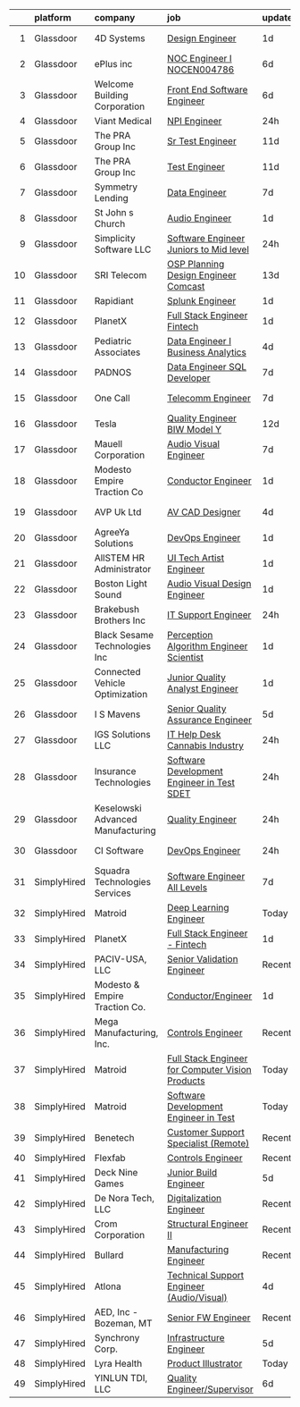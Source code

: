 

|    | platform    | company                           | job                                                                                                                                                                                                                                                                                                                                                                                                                                                                                                                                                                                                                                                                                                                                                                                                                                                                                                                                                                                           | update_time   | location           |
|---:|:------------|:----------------------------------|:----------------------------------------------------------------------------------------------------------------------------------------------------------------------------------------------------------------------------------------------------------------------------------------------------------------------------------------------------------------------------------------------------------------------------------------------------------------------------------------------------------------------------------------------------------------------------------------------------------------------------------------------------------------------------------------------------------------------------------------------------------------------------------------------------------------------------------------------------------------------------------------------------------------------------------------------------------------------------------------------|:--------------|:-------------------|
|  1 | Glassdoor   | 4D Systems                        | [Design Engineer](https://www.glassdoor.com/partner/jobListing.htm?pos=120&ao=1110586&s=58&guid=00000183a702a667b06f750918299de9&src=GD_JOB_AD&t=SR&vt=w&ea=1&cs=1_a76afa03&cb=1664954312844&jobListingId=1008181109048&cpc=39721386339D0809&jrtk=3-0-1gejg59kl20hs001-1gejg59l5i153800-3db6283ea75ba5f8--6NYlbfkN0DbO3OekYMnEpw8pG2fQlkuBn1YSb4ELt4aobfkjPCW7z9nCOFJjo3GoEsVaqLJBvem0MsLjSM0MoajrUKy2RWfisKFiMO4DkZ3S36Jx4iZWOuY52nsHdNylTnk4JA4IqW9cSpBlSjvepMzke_sbltxui5l0S88u4PK8xEg0xqOHfQnTZYnORKtTItJM9RmnjnnjuLrtc3i0fjdE-8hGp1WpSOv3TWaxcPSsKR9Mehs6WQhjDgwEtMSLwKQXgo389GXpJsamnXVxf7PXv1ByntoXNm9l8lTjISh4J8Sz_3GKmfxug0Jn4UJWxgotSJUSLe82CDR9d6ho4x-5WBxdJxaEAuPrq7uUeRgQZuyrLTNEGiP3FaaN8k0Rd8HHlpoiL6VMPcbXwiqdGvHUfB923K4pDQS_aEdB9_m6tGqM1sn6mV_z2DewX7DaG6Gtdm4rL4Om1DNFPDpJgS5MjlgS9HVhl_EP-SorbNvQlOvyeY3mjlYLTXp8VvQOG-K3JP360-t4aSwSHwEIvGeOaIiEN7O)                                                                                                                    | 1d            | Rochester, MI      |
|  2 | Glassdoor   | ePlus inc                         | [NOC Engineer I   NOCEN004786](https://www.glassdoor.com/partner/jobListing.htm?pos=127&ao=1110586&s=58&guid=00000183a702a667b06f750918299de9&src=GD_JOB_AD&t=SR&vt=w&ea=1&cs=1_6d186b26&cb=1664954312844&jobListingId=1008167965619&cpc=654405A9B1E0A9F5&jrtk=3-0-1gejg59kl20hs001-1gejg59l5i153800-110efdf84de694f6--6NYlbfkN0B4q5ZfxtiYuHthRCrlNTaH3IgnRrb9iipLWN6eJD-7mZ_ik5fnnuNKhefJl6Hd360psS6Q6nBkoHw3VJZRYyCS1mHjqb01MnkGbVIVIIGzCVQN65FQD8dqO1ZYIUusTbutvZDN2WCo_HryxOCrDGCg1PYyQtH4Z3Df6uZQ5yUJDcR-D-m87L04PEQ6_ZlSKmI2fHWPPKQHiWYVkeiPQ6SxDhmguIyZjndkryGpzAUqP5s3MYbvYHtfQ_NwBtDEPFi9d5RNlOOwjzjeX_Nea3-GJ5aqXxbqMZwMg4EQQprjQOcLWUDBf1CIOIIJln6wkzYwQwYrI9ZsEGdycPAwBPRJ-w-0NqSiMpCrkQZDTtijA0qWtTZdlBQbyXVyOPOZ0UXW0X_Zw5jGbhxmVlAfPJdPPgvPh2TZAM_xvT_sM68KJSmiYairQ2dzgFjNU3wyv70F97FPp0z4wv-M_kYl8djzqsIbotg7Xdv4VAnlOtWDVhxqLJ5kgbgrhtXSjqt6tJwykqDKM9ftFhQ7ZXJE-LAHG-e8Q14PEGnVat75UiMbxQ%3D%3D)                                                                           | 6d            | Remote             |
|  3 | Glassdoor   | Welcome Building Corporation      | [Front End Software Engineer](https://www.glassdoor.com/partner/jobListing.htm?pos=123&ao=1110586&s=58&guid=00000183a702a667b06f750918299de9&src=GD_JOB_AD&t=SR&vt=w&cs=1_bdd7b123&cb=1664954312844&jobListingId=1008168585838&cpc=82B3195DA92CAF92&jrtk=3-0-1gejg59kl20hs001-1gejg59l5i153800-0a111b6a54b466d6--6NYlbfkN0ApxlPIM0J-yymj8rrc_xakazf3cG8natxCIucI_SWVcN0tNBq08lJ6ogNZw0h3djMK730giwVkq_IMD7awZP7-JYLFxX3p_JFhE-8pModmo46KePsWiNisEmw-haMV6zOfaMwXj-UnP8Dgj5dpqcgFRsTY8bJMLaCPCriX7Os-7RQXJlqyrqXdmSkW2YEG_-3w8Yb7rs2UlgZjHSmCp_Tl8nOpQ7X5YbZ0ewnDYQBFJQ-8hKHnOnOFdduPyHe2K_jxegRvLm3aB_hfZopfkfNJekQh_hK_yV_YzzzB7q8vmAm1fm75l5qssOcf3WKUDvTluUNzjOpHaSXG2RsW29jWkphnXdF0AA2Ln9Wg6AEUgEsJ0RWxfHj7hlfiZHxf_x2YyUw1n7L_-y1GPjrMpoDL3kX54SOSy8L0yd3UxMfFXF-idhEVI2Vziq9kXu4UlGF3kC8avWz9dtPkrzOsGRXsmDZJ56bylgbBs_ncFdd6aZWltcpjr7MzB2p0RRZYurM%3D)                                                                                                                               | 6d            | New York, NY       |
|  4 | Glassdoor   | Viant Medical                     | [NPI Engineer](https://www.glassdoor.com/partner/jobListing.htm?pos=126&ao=1110586&s=58&guid=00000183a702a667b06f750918299de9&src=GD_JOB_AD&t=SR&vt=w&ea=1&cs=1_810e6e51&cb=1664954312844&jobListingId=1008183652525&cpc=42BEC95245890617&jrtk=3-0-1gejg59kl20hs001-1gejg59l5i153800-f098753a32dee288--6NYlbfkN0DgXjISBMuBABeSD6HqnXlbA8cg5LPxvkEsvlyyHOll7Pk4n6rvbmIRMjlhmFfVzViQaeh3Gt0w9GspElbfjk7_9cwyBHmB-ZgtCclV19EkavtUgcmfLywnGM-FvxPHRaYVkwGOvwI3Ts_kacBzj38bzxW_532Tw2Bzz-GlqKMerxRFxPo3AoRKeBfdYlJBJ6Yh2JM9G7pp5_hVIBPexd0Hu0TrjX3QirQuRZB8MpmnH7EBTWsw8N-GKsIyq4V9KD33RMmVYQY8S-HGR0TNCYUhlHPNky7xF_UZpVpcuyQ99-MwsVhh5TJ0s0_OeQZOocZ_qbhvL0IlJgZ2Iuw_Of_is7xVBx21h_SdXA_CBdujWLH4m-3PQBkE5aQwmsYQwLM1fcIql5gxxaaxL8YHI_UimliW4IilrcdS52feQjhps47UZRIFgWm_kFyLvXqWUQ4-ArNIt3n-gJ349nlMP7d4o-w1I0cC7i8usUpL9cu6Wee-UFegehouDgqSTtTPZQzZo38sR97iE2_qsYEgo9CdRWY0Ee7FWHY0mfuCBlGwNZP80A7scVhnBw7FVWWu-CU2xSBZhS-wkQ%3D%3D)                                                           | 24h           | Fremont, CA        |
|  5 | Glassdoor   | The PRA Group  Inc                | [Sr  Test Engineer](https://www.glassdoor.com/partner/jobListing.htm?pos=106&ao=1110586&s=58&guid=00000183a702a667b06f750918299de9&src=GD_JOB_AD&t=SR&vt=w&ea=1&cs=1_77230fb3&cb=1664954312842&jobListingId=1008158485578&cpc=D1B7150B9C545245&jrtk=3-0-1gejg59kl20hs001-1gejg59l5i153800-6378d26212f601bb--6NYlbfkN0BK9GXDcakwdiqmeo8o-2GvkYnmPkq7xevAHdeF_847qgq8H7zIJ73WFLGxKVXQjerSF-PMPuRn275x4YQcShpSVmtSv4xqNZQWbfliMM8G3uQ1RHk7L5WrGo1e33EhLX0k4JXFwkW8HSD1B9LoBnxi9imavE2XnK9mDeuVAWaFVwozhtdgWEiKCso13S-vQG4wceqyBPtt77ySr0f7dk5ME8s-aKTnwk0uroilDlDFI5Cf8s-XFjtWKhIkq0zktg7XuEtdcUTqwBAzrIKA5CGyWqanNAGpk9fq8_i_dweZA8TmvbmSJ50pK7N9ItJhc3vIAhXgl7ngXiZKQNi2c-JAzdnXlLRorZYL9592S_s8jpdg7jbtEcvZegcqjavnOmvbT8ZJOK52Ir09CzXEK38v3ZOkR4NUVOc6xNcZ7gJlAFF6t-UMPO9vh30V9UolM3xyM9p9IymL4HrH5H7U2tVWMgkGi8P6WgE_woU2vbULa6ClnWPMresr2hYENuibUw8%3D)                                                                                                                                    | 11d           | Bohemia, NY        |
|  6 | Glassdoor   | The PRA Group  Inc                | [Test Engineer](https://www.glassdoor.com/partner/jobListing.htm?pos=110&ao=1110586&s=58&guid=00000183a702a667b06f750918299de9&src=GD_JOB_AD&t=SR&vt=w&ea=1&cs=1_320ab08c&cb=1664954312843&jobListingId=1008158485570&cpc=E773D000C9BC26FA&jrtk=3-0-1gejg59kl20hs001-1gejg59l5i153800-ee6416f792a99c8e--6NYlbfkN0BK9GXDcakwdiqmeo8o-2GvkYnmPkq7xevAHdeF_847qgq8H7zIJ73WYrdktWq8q1zfoQmTdAgQ-HcnQ3YyfDw_LVgSirm-QlcmMF6DyHu61FPlhrst9cpt4x50D6pq-6tGIvQ8WBStA3O3zr3uqFhbKypVIsSGplmUKpzedQSHpdWfy_B2A_wdVuZ7Fsfj6OcRLRGXGk9kE1tO_HQW8mwQDkcwx30pXnax-XqzRSDQx_YJGU_sNxN68dwGJ3Q8Y8bm3MiM_lIooGK_8QcbyaqTHM519OsE1MwhKOZJSGm2vnrkiyRz7doYxCxVBr7NJ0HWCnkXSvkEbJqWt3RvsRhGIdsvuFs9e8oApGPUlEFg7StBY7xUYjlpU7mXn492h668dr8jOMR3QxZLRLXRd-1PiSGJhSFkPZW4nrKxZJopcyqUrLJtg1T8f5312jwdXzq3-aQ31A3DBM5cAXmlQzuKGRQbau5i9_JSztuh7w9n9lYbBddntUL4)                                                                                                                                                      | 11d           | Bohemia, NY        |
|  7 | Glassdoor   | Symmetry Lending                  | [Data Engineer](https://www.glassdoor.com/partner/jobListing.htm?pos=107&ao=1110586&s=58&guid=00000183a702a667b06f750918299de9&src=GD_JOB_AD&t=SR&vt=w&ea=1&cs=1_6d0fc90d&cb=1664954312843&jobListingId=1008165831646&cpc=E5CA8B5EFD9AC7B2&jrtk=3-0-1gejg59kl20hs001-1gejg59l5i153800-d13b27d459ffb3c7--6NYlbfkN0DRJ8V8AXC91yPaijTLDOFou7iel6S8rKGvP0R1IG6EBeusV1vHQ7vfsrQXSa-6OfDl73OLqfkQ_1Cjo9rLmwZ0H_3Kb1uqq2qsVQM2U_TBnZ8-eD_3wsxMEAHC5zA57zav5z-H3fhw4hbtKpplPy_urdHJrHetpI_LuLDJ_lNRa0XomFMXRd9oo_rDFpdaNBjuxQlU-JGRJ5ZYQ-qYGjDTUsCfE7GsKSUvY3eWg5vVoD_5EURUxFXuZEo9bspPSzNcY5ZDinS7gAbsYGm7SCTTFlEfKoYi9lrwSrSgvIaKGSzG1UZRxK3w5H7EUyONqUybq_KJkSrW-skYPh4YBWn4iGqqqTMoZGPzlMDP89JL1eJdYZBYP0vpdeJlDbbh2TDmWMYeihUFtawbpWSi4hgcTbxbkeNFbWRkvMETXbu--rUWdN4ZuO4hVEHPQQ2bR9OMNd8nSzL3JB02EPBJh9VVtszJJGJII304TZ-xjjHJFUKlW29DobJDj2JYoyKeIKaICbPqthWFIg%3D%3D)                                                                                                                          | 7d            | Anaheim, CA        |
|  8 | Glassdoor   | St  John s Church                 | [Audio Engineer](https://www.glassdoor.com/partner/jobListing.htm?pos=104&ao=1110586&s=58&guid=00000183a702a667b06f750918299de9&src=GD_JOB_AD&t=SR&vt=w&ea=1&cs=1_331a1660&cb=1664954312842&jobListingId=1008181303001&cpc=0B561D89933DD0A0&jrtk=3-0-1gejg59kl20hs001-1gejg59l5i153800-16c6bab9e9d08080--6NYlbfkN0BKgzQyzTF1Q9mOsR1amaS-juVGLjHt5Cdom-gEF9y-xQXLGdfif3v_znKH7gcZ9KBSpA5bCLZZT_-d5KE5afJUPlGtXakUD2ZFFVbl-aTK4MKdU7j59sd_5s7t1Mdeg2oMbAMCkFYYSjsoX0AowHTtGFoplBaT2PJigEpgcgPzGwNEHRodrFNp6Lheeu_i2FuzGVLpL2B-o3ATGjCaZAbNgQPUNgazhtROe4zATLMy6nEJKpU5Rk1Ks0byvTQBUsp4TuQrRbEZ0UHD8ZuTyaGZzy3gxXiQHW1gqIMF9jyZw9dVzcEMCo6dtW5FhfqRd5ufcwxOrXYJpFVEWHqEXPb4526s9AtLtW6HWOlUXh3yBWXgXj1tFSxG3PfYZY3ixI_eXG6_trTjP8c5vOFyuTwgS5f80c1726qs-7cmje8GQhalv6l6DOkAGhMjTCWOjOu-o9RZMyo7qq686r_LaNtv6IB7rs-GyJhkEcAmNgyifOWoLG0QctnEEk9PaF1x_TU%3D)                                                                                                                                       | 1d            | Denver, CO         |
|  9 | Glassdoor   | Simplicity Software LLC           | [Software Engineer   Juniors to Mid level](https://www.glassdoor.com/partner/jobListing.htm?pos=118&ao=1110586&s=58&guid=00000183a702a667b06f750918299de9&src=GD_JOB_AD&t=SR&vt=w&ea=1&cs=1_234f3270&cb=1664954312844&jobListingId=1008183785733&cpc=FF950A86FEA5DF54&jrtk=3-0-1gejg59kl20hs001-1gejg59l5i153800-a6d7ec46f96a86b3--6NYlbfkN0BBGG9LMNqL16EzDx9S3nKk4b6IwprgSJginr0DZD_oW-QspO1HW55HfqjFPnvN_4WvcS-ZhxbwBnBR9G8ppPxcMce5dApo0g8k7ALS-hXmEr-WDpCnCjibar9PL_1N1MhUWLoiAUuiML-FKV_NHwMJvfNtLmM5Tz0q9cNNVVQpW_NByehLifWoe7bF8GkJ9hM9_z699UBHAyACjfpAcQIZDIOs9FlsmuTbtk_7tFTAVWgXXRMLyixYe7TF7sryJcjOtWqhQdXc0w37pU1vSGcbonZD8le71fyGcdSyns1LLVuN50FyrpbNlN2clRNzgC0-dJbRVgF6Cx8zTQA0CvK_Cwpq7lbKGpsq21dvI30h0voSCGYoqDyhYRpg0xTZX9dzG2Dq0X88ltV31tBnoLzkA0Z0tztishpSnf7gjgM0Ga5EqAdRNvWUhbyJ8JpJuTeHl-1XxMQZNgIMWAzx8epD2EG-v3ibfcpZNmZbGOWTXwzu_Up_kDYdGY-QMjHFNe9gxy449QvnhjwEsPXttiLV)                                                                                           | 24h           | Saint Louis, MO    |
| 10 | Glassdoor   | SRI Telecom                       | [OSP Planning   Design Engineer Comcast](https://www.glassdoor.com/partner/jobListing.htm?pos=129&ao=1110586&s=58&guid=00000183a702a667b06f750918299de9&src=GD_JOB_AD&t=SR&vt=w&ea=1&cs=1_738b37fc&cb=1664954312864&jobListingId=1008154059889&cpc=334ABAF5D42DC775&jrtk=3-0-1gejg59kl20hs001-1gejg59l5i153800-95c0c0b2cb254bbb--6NYlbfkN0ASox8HY7fHhqRCv4hkUtVh8gjFDbM8jCSTur-O6PD715wUk0B0t4AHUJnDHRUPYkGst3LKMsmfDL74cYU6Tme9tyePNFwc41L4d76X2NWORP9BuJ0ckOqwTEoC3ipJPg2zt7dYuRKp7tIuYx6jl-lz_fC0YlBp0L-kpZHTtjAAseaveDRwmgWtG9buURLY1AHpRtPX-N_QCE2-UChfDBAVE92Vdus2AkW3JnZmVdzqS0AoEl_TZmLVZrJYJnvZbUKRYMFjFnIXjg5FkLqwWVe7kreWbkNYWEy8M2ZeX8be-CSV7KLFThrY3CFrMNrwg_4CCVr5pd-thnapApAAu7dLsrMN7v8cmCSZDvHK3NS_3-No_d4VVO78SJa0afnhBlNkc74bvIxy6gZNYaus-wPVDnSTFXozLGB-ydDwYzD832LbdmLhd7Fdykb4Lp0wSw4GEteuQKEoqZCEMJXf2WCfClDp2vOI2gFxoHTG_76QchFjVpbDgl4KvMTAFhlxizZ1BPMY-w-dfUhzMAajz1debhx5l6feUica50JaTIHBwvQH_QwWevgsnSHU-5Ntg5hopuuf9M9hKRoTRXRaOK8aALTE9Ifsd0FZEEP9L-Q2Nw%3D%3D) | 13d           | Remote             |
| 11 | Glassdoor   | Rapidiant                         | [Splunk Engineer](https://www.glassdoor.com/partner/jobListing.htm?pos=103&ao=1110586&s=58&guid=00000183a702a667b06f750918299de9&src=GD_JOB_AD&t=SR&vt=w&ea=1&cs=1_8432d61f&cb=1664954312842&jobListingId=1008181951524&cpc=CCC092465BAD6A93&jrtk=3-0-1gejg59kl20hs001-1gejg59l5i153800-1c6660c08fc92c0a--6NYlbfkN0AtR68e5gWpPxoovZgA7Udo-dcymoK0NpHFMpIgh7LYz0oShS9xZElPwkNFoH8wFMeFvvaj2b0j-NtgKo4-Le9cNeuXsRUAKCfMPzjJvC8QRC-4fBk8qQCg4lQBEX6lRd02pX7tHKP3uOAciHRfTvX89i79YskL8Z2qFGocuU2vzQoeDMASo6nIbD7s57yIbcG6Ugl62bdQoy6aTNR_XxX34v3oZFI7eRmGb4cuVWjGyM0kEOoCGcqibecm05BiDiw21bfMBp7E-nDkxqWdjFTAbmhZ7DTZi7UkNmWNBSyOnVsNkzoYXCyXQ9N7deQL-0Czh5sIlo8cxkl3u_cDBYKMJUEsq9s402EvmdwJtqLdqeGEJksvaf_v5ixR4_QYBFzjk651w8GjVyIW8xYW8UfHYwInKdTjl_RYweuD7ha6Qd_57rNBlHBlv6Mca_Wpbq_jqNvWAmPSDyjPxSCC5164Ddr9Y_BnD9y8q0CkGMCcFD3GprEub0anbpiieWGZgsusqDNo7XRLGQ%3D%3D)                                                                                                                        | 1d            | Ashburn, VA        |
| 12 | Glassdoor   | PlanetX                           | [Full Stack Engineer   Fintech](https://www.glassdoor.com/partner/jobListing.htm?pos=111&ao=1110586&s=58&guid=00000183a702a667b06f750918299de9&src=GD_JOB_AD&t=SR&vt=w&ea=1&cs=1_ae41b194&cb=1664954312843&jobListingId=1008181166714&cpc=C19BE7EA145E205E&jrtk=3-0-1gejg59kl20hs001-1gejg59l5i153800-503aa5fadfd67513--6NYlbfkN0Ao1sXqsfl_eKMvAUCHN22fcucLWVoEbECIQPomdFbHy3UcZu4X7Oo7MCBoUeceC1TGz8XFCrk1NfIbvCegi_nxe1WNsi4QZUxaB39O-sXWU4HmOto7iIPOwPag2jQJeQJ99dncMi7z3TatDlckXMW3-7mU919cTWrwEF7a5lVel6ZA7cXKzInrdX_y3lGGpeRQ5CPVxjTLGs3k_r5-59WSkCk7yhxijkTr97RCf_K60uZcj3fZItDuquJvYQKJFMCu18ROBeKgpvPhUYD9ElmnFynzPr-NC_9MRAZZWYltsfOvpQVV1aNRr6oH-ci2lY6JFnTFoEYKI3ztdAQn6LVXzrF9lAtzBBDUaI1fwJ06kZDXtEu95n642XL73RbHoO64sriI4eMenGHFoIiAlmDStdSuNjaMziRfNnrexiunSsiLDyn2S3iMuCZeVMOZ9LhL2DOpq9gCaS6S7rIYxk0ofR6VTgqmlEVFvvsw5Hq-ND7kzB9-PvW2XLnTBFOS4WvPCL2b05DOKQ%3D%3D)                                                                                                          | 1d            | Remote             |
| 13 | Glassdoor   | Pediatric Associates              | [Data Engineer I  Business Analytics](https://www.glassdoor.com/partner/jobListing.htm?pos=112&ao=1110586&s=58&guid=00000183a702a667b06f750918299de9&src=GD_JOB_AD&t=SR&vt=w&ea=1&cs=1_b9c4894a&cb=1664954312843&jobListingId=1008175263734&cpc=C4A69CCDBB3B9599&jrtk=3-0-1gejg59kl20hs001-1gejg59l5i153800-3cafbc133ae3e695--6NYlbfkN0DemAzEP9v8bu_pGidMGU8OExREO38xbIwIxTr4yWdaEfawvOr36wGETNMW89C1jDc4D4kJTGG8Fpb52OlYuK1PFbagpAW24WqztunZ0XKx-QkxD60J1OpRn2I_RBDuxhfjT30hS_ulCcOk3Y5Ij5bDvzOCFCaDu43fOA9OxE6k35Ziabv95EfALXdOCGM2lniWPhhe8MwUGOZmXJ2gixOPC9fK90yAo7aod--fCIDlK5IE5urE2hCDqA_dDLlICseK4sZc-eZMbS3MZtuoMgSX7GvgWBc1YfdVvcLIb2kV4xhdaNj1F1nkJSAKtUDjL9dFY0zQUX_yi2abZpqpRzTWconZOMMll33tUIJ_vm32bf10-V9C5QRbF-6wtzows4Mq_vUNwk8EDNy0ddfO9eFdxvvqBdMwq9ETahGz37Rz6JM24Ml0aiBwV7bxBevZlK3tcT0T_UHk273r7HlJlUaVszqQiftYFTbzt88hw0vfYiBZ4LgbETLZKGFxICBELmrCqsu-soTV_LLwfrOgkf5D)                                                                                                | 4d            | Remote             |
| 14 | Glassdoor   | PADNOS                            | [Data Engineer   SQL Developer](https://www.glassdoor.com/partner/jobListing.htm?pos=114&ao=1110586&s=58&guid=00000183a702a667b06f750918299de9&src=GD_JOB_AD&t=SR&vt=w&ea=1&cs=1_cb518536&cb=1664954312843&jobListingId=1008165847339&cpc=8CDBB1EC89CF7160&jrtk=3-0-1gejg59kl20hs001-1gejg59l5i153800-57ea3a10eadf8682--6NYlbfkN0AwAyjCj-06UitpOgtyEg8CfaYjiXMaQL7L7GLATu0PseuxBrUb0xSJi0zLrg9ndEXfBT8wc6wH2JcMsCwDQN2rNNY_aq9DbTi-IgJKJ8ZXhUKQvccl3iT59YPSGpl8QTqyi5fSfnloDQLSFXJiW2sXPVi9hm77enSLKXT49K1PoHBtx6qPn9PASZoEuOiR7OhclyjQAs2L_Uwy4gcw7Ctpwd-VjMztL4_Dis_qrn6ie1QZt-BG4G0RXcHA4EGBfIZMohhR6eTg9fUFKU7KXWPssu9Q8ImBE9HecPM5VlXx7vuf-LHNHk1HMzPZZY7e_Fu8jmuqUTR0_bCaFO4CmXFM7mGKQrWvxorTuJNpuuzUad2sEyRjzdI4aX8ei6GpKBdjiEOra3POQaWWw99bGAtvEcVtzHAF4nv2Wi19IRpaIe21_M_B3BjDq0SQ8z5L8_n8ML8gnFrStmvevsIckzkBnAaWGC5TBfpw8lPg-kuwpWBayWNZaaupQ9CYl4sXOmipuT9NQIhsCEFGRvhvbguI)                                                                                                      | 7d            | Grandville, MI     |
| 15 | Glassdoor   | One Call                          | [Telecomm Engineer](https://www.glassdoor.com/partner/jobListing.htm?pos=125&ao=1110586&s=58&guid=00000183a702a667b06f750918299de9&src=GD_JOB_AD&t=SR&vt=w&cs=1_bd3e0585&cb=1664954312844&jobListingId=1008165765086&cpc=4B86475FAF393599&jrtk=3-0-1gejg59kl20hs001-1gejg59l5i153800-2fda70773d15bc8c--6NYlbfkN0CoBNsftOR156psyhAEunD0li7bgaA5Un-R2_tTFIfXdsF7lIw2xKjhRCUN0oJ6COk706roqFOB9F_jCaMgNSVqP2eL4Pz3WL9N2uKVk_ew-EfxDtHyp99CjHellH05W9r5i1fIZQN2qpzDwlFD1Wn8unkemNHnclA8v7HpptldcIWCA3S0vvYB-oby7Vo4yfPXO_dVWRWXKE_Oy0kKUXpnziKJV_CK4Ti5iBDuFtqvHFokKPpGgc9c19II94wmnJFxB6vVpYsscH5gxSXyxQydyw70pVN9UrXul7-FmwppmaBw-cD24USVJP0JuuiH6zaLzEL34qcLOJ0QIQG0Vgog_hp2m2EWZx8RUN6epZnv0qELf7l7TcTqtSZ6fFckGR2tm8-ulcbdjvlKLqtt6alPstI5ONLzUjVizjcpaPtzoWdZ1BU5RxMS6tuIh5tC_exWxQt1ZXF88jdhu6oqdKnQNKW_5dp1Ftb_2j0rUu5rnR-j4dBB6U71Cc2aQt66dJF11PqyQXgWGOQGK9-SdJZ0HU3vr89Wvjw%3D)                                                                                                         | 7d            | Jacksonville, FL   |
| 16 | Glassdoor   | Tesla                             | [Quality Engineer BIW Model Y](https://www.glassdoor.com/partner/jobListing.htm?pos=124&ao=1110586&s=58&guid=00000183a702a667b06f750918299de9&src=GD_JOB_AD&t=SR&vt=w&cs=1_998cebe1&cb=1664954312844&jobListingId=1008157150971&cpc=AC285F3A3ECA6BB0&jrtk=3-0-1gejg59kl20hs001-1gejg59l5i153800-7c49bb9be1e74e62--6NYlbfkN0BkX03mv_qGbDFMol2YHqLRvzzvm2LmpzMO_FcYL_FtJlnJTzsjtFTdelRG5HbGrIeCZP9oCSI6Ir9ziPhD6_e9DDjreKyp-2pRw0gbP3UY4TVFZgHbXocEGYk-7Q3E9DSRe367OiFTI6hJ925G0aVBszgLEawN8ByOzNQKUpTauWsC6DaND51xl29Zhc1EA_h5YvUbnGYFegAi1x47JPhSn7F3JF7Yf5ZLrm3ENUar2xv-8EeyEEqbokFEHjti0MW8TFedpse3mpgZqlxsmUGgv7vEJ3Xt7KtdiMrvn3C9ar-vZG85TGrATans9w7LzMEsgFQ9kpks93WR2B2Jyvzv37jinU3OhT7JL1UpQu3xfqg5itQCxICwcsrlLM4i_moCddj5U8Kc9_BPZxzDYg2QpiC-4terldbJ-G0zv6uu-akj0PTlMHX6SjxFfL65KgOgG5nX7XIsKd4dC-Z6puf_CttBFfG-JQYGLADH7abR8wqpNRuuO5wU)                                                                                                                                            | 12d           | Fremont, CA        |
| 17 | Glassdoor   | Mauell Corporation                | [Audio Visual Engineer](https://www.glassdoor.com/partner/jobListing.htm?pos=102&ao=1110586&s=58&guid=00000183a702a667b06f750918299de9&src=GD_JOB_AD&t=SR&vt=w&ea=1&cs=1_048f1247&cb=1664954312842&jobListingId=1008165060715&cpc=3490D71336BF6258&jrtk=3-0-1gejg59kl20hs001-1gejg59l5i153800-ff12a6c9c8d532ec--6NYlbfkN0BxL-aBx2Ey5rgHb1m1PVePkAYmnkA-MmhK4OLhS9OlQSyvDjZOMY6ptNA4kzIDWbf0ztDAHvkk5rlagpbbpDA4j9Bq5-C3cRtBVxIj76aYNU7QR42Fo3BIQ19PLRrdpiGUVPrpS_PPyl8qC6BwpAmw24Xuu2NzVINcUwNA2OB6HvjUKef1N3RVNofUgUb7J2835Qm40roKrQ0WZVrOHXOCPipg4bopMKiTscsQuuS6-fdBmlZ5tbxWmbPqSUp4KGzzkFhWxReu8z_H7XtK200JgmlXBY1pAxm92gdVibJwd7GCeQG2JFKeNT7YAYUgR97MJ8bevjefmTd2LIkJfQaXuGtwoV83uoGXuxzGIDkX0Pq3oKqWf2rKbGRgsbGeW86QuFLxpg_evVrBerfTMUx224BNhPrzrQZ4imTOMx-e8niyARHLAguRp2jKrUnva3jWlRLkcZVFDKxWQ99JTE-dIHNXOeul0Mn3pKtb7IVCCROy0jEwzXqIjgeh0koV1WQOGZRyZV-wtw%3D%3D)                                                                                                                  | 7d            | Remote             |
| 18 | Glassdoor   | Modesto   Empire Traction Co      | [Conductor Engineer](https://www.glassdoor.com/partner/jobListing.htm?pos=109&ao=1110586&s=58&guid=00000183a702a667b06f750918299de9&src=GD_JOB_AD&t=SR&vt=w&ea=1&cs=1_2c17d1f5&cb=1664954312843&jobListingId=1008181096854&cpc=BAB9AA3F436D8911&jrtk=3-0-1gejg59kl20hs001-1gejg59l5i153800-bcd38feea8f7ddd4--6NYlbfkN0DukAwDndutArnS8OT3znlJ-TW2KpK_7rZjO0LfXc6UVNtkZyZN77C1g9Swb5r866AOzxO4zgz_ZUCLB-E4gvZcIedz4evsbGFv2cRF34jYxzlnf9k0zaOvjA081cejUShiW0H6bTOmurbNrRG-VeF6Xq-GxIEPlQWI6-m7kCNY62W_9IHzFa9FB05QNh3qBTaw3VGIXoEcsUR6KKWpd9c4sS1ts3jWPqvhZQgF8YboESA9q-DCsw0JbdzRQwSGU7Os77ZI-5C1FtRHKK6XHzPsvTI4iER2iJLthQL-lTTbVub4FywxhBPMpXjvUUIEpnKwqwyneQOCStaKgR7wiyMorKwKiF8b3diUTgzkFus9oQ4zZF3RUjcj_khrd1yYsNbf4Dz4DsUugc2lNH1hQ7iSISDhqvWVmSkDMQSHhTVL5W5kSxbk0n9hwbpAAqcgk7OH_LTEGgfWlaZ5KO5WjDPA5zRPQcFMYJDqNzBxny5Zfm3epwxY7uDNo1mBZ1GBaKtvvPJcZT5HlA%3D%3D)                                                                                                                     | 1d            | Modesto, CA        |
| 19 | Glassdoor   | AVP Uk Ltd                        | [AV CAD Designer](https://www.glassdoor.com/partner/jobListing.htm?pos=128&ao=1110586&s=58&guid=00000183a702a667b06f750918299de9&src=GD_JOB_AD&t=SR&vt=w&ea=1&cs=1_1cd86ddf&cb=1664954312863&jobListingId=1008173007558&cpc=B076152010A3B66C&jrtk=3-0-1gejg59kl20hs001-1gejg59l5i153800-5f97c9f94f7f4db1--6NYlbfkN0BRv-Wc929RsrsSUem9Y6h8brrWFQ-iaB-Blp-pMy6VrcEQM6O4vSQyo6wkqqGAILjsuU26OlTajwT8Zt-5yn63Kw6kQNOSGHeIAokNRr4bfoaFrrQfjfDuOxhus2QZ46X2m62Ke2DWo9CUuYb13fZMUV9l_ooMnB6KtAGSrkNqa0sMG3HIp89Mw6Wzg26r_egJjWht7zqGCNoBxyghhQkJjTrN2fk7DR5c6oTllpEuvs0f9QlDgBHL1QsMG9jdkT9Yf_8LQJXiqi_s0LxVN7dW7aDH1znNoHIqX0EF6u0osH5tYS2MIW4aDiUkPIKQPZUTYXjn8V2loBjikdsKkufgbrzh4gnA5_IKcWfIcMvPnHQtnLoMlrRahVdJPqnoJccrIIt107fzwA9tGyJm7vitU-poGxdTJ_j2ptimYNSlR5tvdUGahPYlK7-RNuTixJJpmfqUb_UdV9f9E3Cu7iLRqaaacpfCGmC0E9b6qWFdCDv_ACGyGvTWphyPIisn--c%3D)                                                                                                                                      | 4d            | New York, NY       |
| 20 | Glassdoor   | AgreeYa Solutions                 | [DevOps Engineer](https://www.glassdoor.com/partner/jobListing.htm?pos=130&ao=1110586&s=58&guid=00000183a702a667b06f750918299de9&src=GD_JOB_AD&t=SR&vt=w&ea=1&cs=1_c6832d34&cb=1664954312864&jobListingId=1008181645486&cpc=3BA4CE39D5B5DEF5&jrtk=3-0-1gejg59kl20hs001-1gejg59l5i153800-e7f1a2c47e5cb70e--6NYlbfkN0Dwb_YIohz4zuU9-hizYTxpAJ9-qZQvsILXUPhgrrTAx3rzAG8rbA4JEAvZWnQch_phNWeeAAVtDFyLFFvgYSc1KLYEoA-4Sbjpi2_nbFZZwJmi2AiCw89hlgJ8vY-YKUnSIr7oKKrfiD9tNn2mULgpjTUbKKg4uaRg6ELT6NXgVjxATrThSb59TUIrn0GS09P8D0oaEBRFqKY-pJH8XEV3Z2nLtUJ9nqH5Ek_06_RsnRxeIa_QLdgFuD187FPji_GEyfF0v4RGf-unp8YUoDq8bqcd-84mN5E2Y-ZYVbhqgnczVLvFaMbrejNyKwDr_QMRfnu_Z8oiPrgJf9m_bz9FxQuRl3VWxT7AS4xzR99pZoAyz1fCzSmEKFgeLTSwQHkKQVIs5PFkuUkQNcL3x5BAdHjeRhgP5Mij-eCdWgkiPrTiF6xmGLYRn5IRYokM2-YC0K_lodEeJOK8pVYDFGQX_4aHkoO-ZTcUaPPabp2ohcB60AaovIXGcsnob43dMh_3fF31wNOFm1D4WEodRipE)                                                                                                                    | 1d            | Alhambra, CA       |
| 21 | Glassdoor   | AllSTEM   HR Administrator        | [UI Tech Artist Engineer](https://www.glassdoor.com/partner/jobListing.htm?pos=117&ao=1110586&s=58&guid=00000183a702a667b06f750918299de9&src=GD_JOB_AD&t=SR&vt=w&ea=1&cs=1_32793d30&cb=1664954312843&jobListingId=1008180858249&cpc=82ABD2B5CEB98952&jrtk=3-0-1gejg59kl20hs001-1gejg59l5i153800-620147743c7dd2bd--6NYlbfkN0AiZrMnqxUjvkrH1BfCsd59OntStyTxBw0I9DVEtrwMU7oHuTjaKf6QuHiCQ6W6q7m5zj-jKx3R8Aazmb0HplWD1bITnAv-DBCRmJ4JvACF_33bhxLGF2bCqFIa2ZvC9Ce0tsbK09rsM63BAZyjRPVessShNcKNVfwT95Fz3fPXT-HU-oZh4HHwXymnD9K6IYifGJ1eUwW9EUJ0H8ijs5lxyFnAzMKtu6FIxx1muZ81e89zuishsIwMLFcbfWqpP069fZE7lpYbcD15bkmruC36oQLxZEjPqjFYDv1TOO_H8FQbArtuxfPm3aezkL5gS1-FdE-iyIvU4c0UL5lPfJxAulL5MGjh2DxYq_REHYs2Ive3PjnswUSnQrKfPb-Y6qw-fqrpAViRIPauhvxSHYpGHzPl3pt7XFS71E_cSHKTRT7JDl2xdrshIuRt-xI-CJxffoIkp007wpd5aI4J2BFIeFHLKAEGjCpe3fBqpX_QlyIChENPFm5jvI3jDh36945V9dy0V_3G_fl9fkN3Vvqn)                                                                                                            | 1d            | Remote             |
| 22 | Glassdoor   | Boston Light   Sound              | [Audio Visual Design Engineer](https://www.glassdoor.com/partner/jobListing.htm?pos=101&ao=1110586&s=58&guid=00000183a702a667b06f750918299de9&src=GD_JOB_AD&t=SR&vt=w&ea=1&cs=1_4acb122c&cb=1664954312842&jobListingId=1008180988865&cpc=4290530157F20621&jrtk=3-0-1gejg59kl20hs001-1gejg59l5i153800-15ee994984a6cae8--6NYlbfkN0BKgzQyzTF1Q9mOsR1amaS-juVGLjHt5Cdom-gEF9y-xQXLGdfif3v_ZsQAKyJkaCnFwQYjxCDvaQSZRL9fa_se0GME94Re6UiFrtcYb-kxaem5vkW4HMESX25jJoyutJqL8ImJ7JgtKY6xKH_5hThNJOuDHXrYTknwf6d_CmDsONEF742r_dyteG-hXrpdikrB1-SByzRUpIPolzCksilopv_cyEV85w8XLyQFJUTAqnPnmyjzNznMWpCOg_rXsv8Lc1n6BFmc6cC-6K4PU-alR-kYN3xeimZgzfDEwTuJNPFzW-mYyewsMbXVJF_X-YqhdF-gZ_trZGh4vNkVFcgSeuf-UlREfz-yBep2KH_tOAcDQIDPfuy96rrYkO_tMG3eHfUL7MpPerorpczrtWh6Aw1naeQCObuw5p-nTwrkDx-NQymhDFilwJVeMGYLwBvrjWQaljCsoJAIy3xHuSpbRffYhLAVdZ0Rf2e_HaUPGJ57CNJfMC2nIVaxg4jFloMvTfR9COybEIu80qtJBLJe)                                                                                                       | 1d            | Brighton, MA       |
| 23 | Glassdoor   | Brakebush Brothers  Inc           | [IT Support Engineer](https://www.glassdoor.com/partner/jobListing.htm?pos=108&ao=1110586&s=58&guid=00000183a702a667b06f750918299de9&src=GD_JOB_AD&t=SR&vt=w&ea=1&cs=1_d9a7bb7b&cb=1664954312843&jobListingId=1008183805228&cpc=52D3555E595CCC3C&jrtk=3-0-1gejg59kl20hs001-1gejg59l5i153800-e7753a04d29a6126--6NYlbfkN0AD4d0WTs_2ul1qMvpkg20RE6iE9jhBeSy4FlG-lgOJByl7o8sNybrsifQ6e58CGu5VxxjEQlV8GyilzPZU29DhpW3Ofn2xt367BKIGIQ32XcHJAICBXtlw1O_Wsm4CJrj557caaxUxzAvFBjd8vQYpV0nDm9P1_B3cOnqN-7g1KOvmSSZc7IRgexq-jY-jx2ozA3wyicfjXKC8tAz0G2_dpDWpuovg_Y8KWZn-LWen9vGiD06aY3_kPJ25j6etU2TSIfO6vcUkOmUwqOwD1-kHDqbGHYitknPOF2k25vmkgaXqmh1QNcGyesU2Dy8aFg_vvV5S7l5BxLb9EtZGXZjniEnwCMrHqeGWlQx-yetX7g43I6oYn1cIC22FMp7qn3BD3WuySI4BQjZ1BZGZJXcwRIWm_GXukKyd6rI3kbNZjuWGn2xp5JpPQyLmwA_WSpnlxBPhLvv_GCIIqIearvMHKWNaBmvYe5ypoqEPdxonhEdBDgDql-kw-MlyqqmurT-FGPST2C4yg-LRiV3Lg40O)                                                                                                                | 24h           | Westfield, WI      |
| 24 | Glassdoor   | Black Sesame Technologies Inc     | [Perception Algorithm Engineer Scientist](https://www.glassdoor.com/partner/jobListing.htm?pos=113&ao=1110586&s=58&guid=00000183a702a667b06f750918299de9&src=GD_JOB_AD&t=SR&vt=w&ea=1&cs=1_30585ecd&cb=1664954312843&jobListingId=1008181193854&cpc=87A0A889578C8297&jrtk=3-0-1gejg59kl20hs001-1gejg59l5i153800-c48d80cdc6fd690e--6NYlbfkN0C1y6JstYOqKQSjlTzRNpLqbqc-mamcipwBCr4Y7LMyivqJSsuwMZY2XYV4pxhCWUk-8WgiPOR-Lph0VOJs4o5LYKT7Xj6a_3z3PhtxE-zV6yBgSpvvmn4laDG6fQ-VSjr7fdcmfDK7wxJsM-wHMfjClhJMVLtk_ENq34gmpuT2llMz6aYodCx05txGDgsSQPrkC3OaEbxbkBwXajSMHwwoRsUiQ08oFPjEGGsLIhqA9lcYJqTgkBaKuAqDDeM47-VCa19qR4sHNWG8rvT-FRZeUWKM6csZpjrCRyCrakq1MJxB8msaFLdoHuHAqdPyiGLw-qIg_fanIiDYgjtQFP6HLvr6tf5uo-d8KRTzkdgsLy1eaBavg9FwBudUs_mDUDpqOGx-6i2dXvNWJ98HPI6OdLahLUY8Bc9574QlrlSR6o4BezMsBlATJa_9cc_tNtELPL-yVeUdyJgXc080aTuPeqmNqsJ56b6CPKUU43PXLKMo3q9Z0pUYaP_GcdrRI-a4rAnfKxSZL291gEJANGYp)                                                                                            | 1d            | San Jose, CA       |
| 25 | Glassdoor   | Connected Vehicle Optimization    | [Junior Quality Analyst Engineer](https://www.glassdoor.com/partner/jobListing.htm?pos=121&ao=1110586&s=58&guid=00000183a702a667b06f750918299de9&src=GD_JOB_AD&t=SR&vt=w&cs=1_ddf355ec&cb=1664954312844&jobListingId=1008181703742&cpc=6FC5BA77C9A4CD78&jrtk=3-0-1gejg59kl20hs001-1gejg59l5i153800-dd917979255a816a--6NYlbfkN0Ceu8bPTsRcYJtRbMamrWmh9s_nl6AxEV72DKDoVQQPaOyZVRU0NlkH5HYQAJOWF4kODEITCVF6TTTqSqViEC6Pha5wafF6sVpG57SjqPvTGGrecmVVCP_j_SW2HCWxAzuRLqiyCwgk7L_oRMO7c6zwACubwgbQ17CTN5kzfbHT1R41llAtT9ldkSDC8sw1v_U9T5CO82o7QKmZvoGyFVW46ZyFsGWNUvbql0QJmErw4vVsfaIr05Mm_WFvpazOJg1tZl8Mam3oS9tD95yK07618vlIxO3fggz8V1wZ7uitA5xPnb9iNbHLd236ehtD3AoF7Rf-rd-uRweWc5NXj5ls6eBi3vRROlyqqlU1yt2FC28dq_OTUxE-eMGYXLwq85gprfOFtNmY_xeKv5IgEva9Jtpoy9hMM_Scthn5OsP5CraExR1bSQLGgF1Cu361ZIFRGCr18CuihOz2bj4pAjR2W-ibA-W_G5wC8Z3U9w66mMt96H-nI7lV)                                                                                                                                         | 1d            | Phoenix, AZ        |
| 26 | Glassdoor   | I S  Mavens                       | [Senior Quality Assurance Engineer](https://www.glassdoor.com/partner/jobListing.htm?pos=122&ao=1110586&s=58&guid=00000183a702a667b06f750918299de9&src=GD_JOB_AD&t=SR&vt=w&ea=1&cs=1_8c0a5e13&cb=1664954312844&jobListingId=1008171090322&cpc=F41FEAB56D215062&jrtk=3-0-1gejg59kl20hs001-1gejg59l5i153800-5c2b3610db5096ee--6NYlbfkN0Dgkbx629We8PhOYfXSewyI-gOLBujEaSwWVhPujhm4hUgMi5pbuAo4MaXmWfoHni-3BqzwDnL-QFex-GpC7FkDKQznKiSMHWegzzRWbFjP93_R0LOdvDR7S1f8ueXxiNATytc_f6EF9D3bNFYf61ETs212OvXVpRuTSxFmsMu_PEZvpF_zO1uNo4oonUKCuf1aARdoGL-RmtRnQHEWkkgS2Ust_9IcBB5CXvmsjDwChzPJwZy7HebP_NfLIvVgemn6keesAdyqcRrGS9woPH8z9ZXuwAVoF-3c08P3_btLRb5c1HTlQjwmHvnmRijp6HqZzYWBg7Rg8NJYxjKk6wN3ucrfXv04434gRbYRM2kBB3PFA8RaILyatrnbbFTTNes1svjhdXPb65QXt0QBlI9X38m78MpixJ7SiTKI2AOqv2xEMr50QfkzssEaTuGdZJYxkXs1gkLoFsF4069kq9wkzR6AsvNHafeEFv57IM00hUNyOwbdhcaCBxZlQ8ezSEcSHZaRvLbGNw%3D%3D)                                                                                                      | 5d            | Remote             |
| 27 | Glassdoor   | IGS Solutions LLC                 | [IT Help Desk   Cannabis Industry](https://www.glassdoor.com/partner/jobListing.htm?pos=119&ao=1110586&s=58&guid=00000183a702a667b06f750918299de9&src=GD_JOB_AD&t=SR&vt=w&ea=1&cs=1_43b107fb&cb=1664954312844&jobListingId=1008184414694&cpc=6193B0C32834B022&jrtk=3-0-1gejg59kl20hs001-1gejg59l5i153800-9a0162af9693e790--6NYlbfkN0CNL_nJkzNkMg3EMhVrzOhbEnww70UY28ku_N7OVxLJy6LQY7a_ROR_YtjEELLPTKyhXffjeg7B9JxoIwBrGvYUrlbjMG3XecEo9mIrEyQDHKOQ51ENmU71r40J9Bpd4WXZi9DK77DPdrf142vlOHweXoCmhts6kqJGuz23_fhLx5UDs6JL9TJJYgcdwPRfAuFIPUIj8L-VtbtWzBOctSEMuaGMiT5yBF5yYEqycbuyjqB4-j7PMr7_4Gj_vMXrmfggG93YebcNr1BdJgxXCXEsn1zja7TFYYYV2X5ZSgTmvYQ1LAQJrPJHvyP4TOBmOiW6JBhQ5vtgwjPkc3essQX-gBtB2kUezqT1AtsGmMAR0ARRr_TmyUXjNcEycOa-SaPkkCTON5pzb0vVU9QZ-RBPBqYZXL3CLCIBT1Xe90a-r6jWL4gl46zZ3sE8Nf5xKybWoduhzaK6tx8ypYCjTa07pABPBxyTAYpTGaAR8vUCjtDvJ1aGTwUDTfjzoTk6gEWPRBpU29oi3VTou_xwfUR1)                                                                                                   | 24h           | Los Angeles, CA    |
| 28 | Glassdoor   | Insurance Technologies            | [Software Development Engineer in Test  SDET ](https://www.glassdoor.com/partner/jobListing.htm?pos=115&ao=1110586&s=58&guid=00000183a702a667b06f750918299de9&src=GD_JOB_AD&t=SR&vt=w&ea=1&cs=1_b98b665e&cb=1664954312843&jobListingId=1008184100236&cpc=3DB599BF2F4828F0&jrtk=3-0-1gejg59kl20hs001-1gejg59l5i153800-fe5bc9b8dd860ddb--6NYlbfkN0ChkS3msrSMXyi-T9vJ81R_MG4yGjGHm5mcsBqkm53NbsIQeQ0q-rUyeUkWtPQzsJXs3HGFzhu0txtHMAYPiLNOL_5OivWe7qaCIKrvNRWdesK26_E-KIRmY10sLzJKeBtLSVRwuDozhY9UyfkQjXe_ZMiu0jmzfik5czFIdjhH0p_e2OXBQr-BcrNKD7akclBO2Vl1uHGHwqGpY-pvlz2-P3tW1n19cSPqTq_fPz2b1apys084gENSzrE_uByE1X2hu26npucdL5nfBFgKLO_8Ujrc5hFMVCbXbo1PsfxMKUujMaE6asWHtztL24-7zb_hhGC_HBZqyqvQPYyzQXIcdVqYivibR2ZkCddmnjLEdlnwFiEI3b1q9L-ocCYj5AnySY79PsuKtgTLAEXOhaW0ewDbnqwoyHJd1WfN-EyGEkk88WRvaPa6aL_rXu-OdUACAHf12pzCocf7d77OQ7CvsAhR5BGKO3g-Y32c0oo_zXwDQOVDPfb878lZaZoILmLTDvj6AIiVUg%3D%3D)                                                                                           | 24h           | Remote             |
| 29 | Glassdoor   | Keselowski Advanced Manufacturing | [Quality Engineer](https://www.glassdoor.com/partner/jobListing.htm?pos=116&ao=1110586&s=58&guid=00000183a702a667b06f750918299de9&src=GD_JOB_AD&t=SR&vt=w&ea=1&cs=1_37bb0b53&cb=1664954312843&jobListingId=1008183924204&cpc=7E69D0A57279CD4B&jrtk=3-0-1gejg59kl20hs001-1gejg59l5i153800-31af0a2b05464ce3--6NYlbfkN0D0iy0wQpXS7jkgq8-Vn0eR-KsSh-gKLgXMyRpwJVuxZ_LZj0LKaM-FisJpftyQLxEEqPRqm7HxOb-c3oF3qHjXQo0rMzvLyNuMSonWgt3fadJan7sCY8AuWTEZUwMLNIipjzfHKZQGrx25HYuqhwoxla9rBaq3OP2QJAet1CXBpMzqikM9MOKhZxRa_NaPf_Oc_SMIOsjpVycEJNVY-whCXpBZgaQ1RwqiQi6bEzSuPHr73_3Xspv2u6foytIKznvHwq8dQP-MjvD64Lvrzl7mN7uTPR5jbEJglhWIPdi21ZjjaDoOfHdmNe6It0TB-diKFB0sdwiZeYNwgeAKK8WabRoNT_L0bgoTAFM4JCJayL4ao03RozZ7FYHEjMUs34X38C66SCHhDzO4zJ2HrJV2f1nHyG22-9d-NBbecA_UZ6Pc5LKoIRVyAdfNC20YDc3qHCP6h2__0WA6Bv_0B5F7zdGoa25uPICnvLcFmZOJkl5I2Mu5i4xfcmLI5GumS63EqS8D_D_7pQ%3D%3D)                                                                                                                       | 24h           | Statesville, NC    |
| 30 | Glassdoor   | CI Software                       | [DevOps Engineer](https://www.glassdoor.com/partner/jobListing.htm?pos=105&ao=1110586&s=58&guid=00000183a702a667b06f750918299de9&src=GD_JOB_AD&t=SR&vt=w&ea=1&cs=1_9e8665f5&cb=1664954312842&jobListingId=1008183720953&cpc=3028881457C6165E&jrtk=3-0-1gejg59kl20hs001-1gejg59l5i153800-59180be224a0b8fb--6NYlbfkN0AB3gsQFsL3AuPpv6MeaHQyW7zy_GWDO2RZsw6usGF1piTWL0NBOvo0SJe1NpY_Vs27hTnmMmAFJyrZWajb46QalJvQp3Zv2xeyxi4w8E7WVzej_5cOeh2-kzrqRkRHhMVutzY6wpI2qiXWKkj0zZbWviAz3f62wXrQmF6XL8d0tlVXzAczobq10sN4MLjI1tB16KYmfbf0Plg_z6IFBi75dTDQy4AtOOzHC8rlFxRGdB_JK5bg1bf4jLxsf8_ZdZzsmk01n7zfQrO2EWzVpjSn1Hmo4v13U0PsYvy4QZcrk7kOGEZonamwBFTh5b3aHbR4T27S6X1icH90LGMlZkh2wT5W-TAiri3rI9LihW2vu-6MZHS2Kz0NvPJcYd9LpmTBu7_8eEm9XF-znmJfkkPxbidh8PZlINrRXC9nA84KdiFKo0yIPoPC7TUGNlsTK6JuXB4_XdpjyogXGIAVx8kFZ4Hb_GGWUFL7cWaf21pwKSli-dTNZO1T3z3bxs-bISt9ZNVIfUA03sTidmLiflFC)                                                                                                                    | 24h           | Lexington, MA      |
| 31 | SimplyHired | Squadra Technologies Services     | [Software Engineer All Levels](https://www.simplyhired.com/job/ik09ef81NOhst0T9NAHj6epweADpGxPupaT4bnMSusd9UW5E88Ukpg?q=visual+engineer)                                                                                                                                                                                                                                                                                                                                                                                                                                                                                                                                                                                                                                                                                                                                                                                                                                                      | 7d            | Remote             |
| 32 | SimplyHired | Matroid                           | [Deep Learning Engineer](https://www.simplyhired.com/job/xofsgD9Ha-DzI8J0O4RF8mXePRzpQB8OU0fnYUu5vL-7Ce7xljjeEg?q=visual+engineer)                                                                                                                                                                                                                                                                                                                                                                                                                                                                                                                                                                                                                                                                                                                                                                                                                                                            | Today         | Palo Alto, CA      |
| 33 | SimplyHired | PlanetX                           | [Full Stack Engineer - Fintech](https://www.simplyhired.com/job/cjclo-47zIZ8mEEZt8g5fwNxhJ35C4LQDvu6zFGnvWiUEdkRMC0ogw?q=visual+engineer)                                                                                                                                                                                                                                                                                                                                                                                                                                                                                                                                                                                                                                                                                                                                                                                                                                                     | 1d            | Remote +1 location |
| 34 | SimplyHired | PACIV-USA, LLC                    | [Senior Validation Engineer](https://www.simplyhired.com/job/mySio7mSfU3fLYNP59OjKQ9IgnTAo9CiacKIS2VT8UgElH7A5R1t3g?q=visual+engineer)                                                                                                                                                                                                                                                                                                                                                                                                                                                                                                                                                                                                                                                                                                                                                                                                                                                        | Recently      | Concord, NC        |
| 35 | SimplyHired | Modesto & Empire Traction Co.     | [Conductor/Engineer](https://www.simplyhired.com/job/nO0vf4XSMN0hkv9HAuYx-Roh8kjSNYhJxqlBWyI0W6GyyRR9Y4BTbQ?q=visual+engineer)                                                                                                                                                                                                                                                                                                                                                                                                                                                                                                                                                                                                                                                                                                                                                                                                                                                                | 1d            | Modesto, CA        |
| 36 | SimplyHired | Mega Manufacturing, Inc.          | [Controls Engineer](https://www.simplyhired.com/job/A-PuLvSL_MSX4LQRH98oIWQQrXj2TQ7eGS_jFvpYgV-Fy8o4GRfiNw?q=visual+engineer)                                                                                                                                                                                                                                                                                                                                                                                                                                                                                                                                                                                                                                                                                                                                                                                                                                                                 | Recently      | Rockford, IL       |
| 37 | SimplyHired | Matroid                           | [Full Stack Engineer for Computer Vision Products](https://www.simplyhired.com/job/v1LnIs2JlZElzFmgyfYK9FcLgFo3Lbfzpauwj5pGgy7pD_6BLnJTpw?q=visual+engineer)                                                                                                                                                                                                                                                                                                                                                                                                                                                                                                                                                                                                                                                                                                                                                                                                                                  | Today         | Palo Alto, CA      |
| 38 | SimplyHired | Matroid                           | [Software Development Engineer in Test](https://www.simplyhired.com/job/20kndJrl52HnPz7-LShQ_5QM1EheP8S9WWqNUF8xsyrWYSdmbd7W3Q?q=visual+engineer)                                                                                                                                                                                                                                                                                                                                                                                                                                                                                                                                                                                                                                                                                                                                                                                                                                             | Today         | Palo Alto, CA      |
| 39 | SimplyHired | Benetech                          | [Customer Support Specialist (Remote)](https://www.simplyhired.com/job/dnifouyn3gY6Qbbu8NxhJodpDLWMiaoxWVwtTUaMPsalE1vjK-yCbA?q=visual+engineer)                                                                                                                                                                                                                                                                                                                                                                                                                                                                                                                                                                                                                                                                                                                                                                                                                                              | Recently      | Remote             |
| 40 | SimplyHired | Flexfab                           | [Controls Engineer](https://www.simplyhired.com/job/2gFI6opsyTVUh0gHOENnlRP6IrDRrC9oiciqVdP6V4S9ETuCV4aPtQ?q=visual+engineer)                                                                                                                                                                                                                                                                                                                                                                                                                                                                                                                                                                                                                                                                                                                                                                                                                                                                 | Recently      | Hastings, MI       |
| 41 | SimplyHired | Deck Nine Games                   | [Junior Build Engineer](https://www.simplyhired.com/job/Ve4aa4TRfEINpfcV6O_28UVITNPJigIiRfAIsG3IUQJquCGnJWv82A?q=visual+engineer)                                                                                                                                                                                                                                                                                                                                                                                                                                                                                                                                                                                                                                                                                                                                                                                                                                                             | 5d            | Remote             |
| 42 | SimplyHired | De Nora Tech, LLC                 | [Digitalization Engineer](https://www.simplyhired.com/job/W-YplaRwEKq5XFpzFNaja3VlzOzoW2I1Cvcx0JHWzsylzXfpez6QOw?q=visual+engineer)                                                                                                                                                                                                                                                                                                                                                                                                                                                                                                                                                                                                                                                                                                                                                                                                                                                           | Recently      | Mentor, OH         |
| 43 | SimplyHired | Crom Corporation                  | [Structural Engineer II](https://www.simplyhired.com/job/_BvelAkuqzHO1DrJ-URNUdGMF2adOr3MasrKEx9ql3PeqnHINbK_0A?q=visual+engineer)                                                                                                                                                                                                                                                                                                                                                                                                                                                                                                                                                                                                                                                                                                                                                                                                                                                            | Recently      | Gainesville, FL    |
| 44 | SimplyHired | Bullard                           | [Manufacturing Engineer](https://www.simplyhired.com/job/HA6LOzvvHyqR1qdolmF2J9YLLEYqCrt3305EyFYjD-Y31pLzZfaUaw?q=visual+engineer)                                                                                                                                                                                                                                                                                                                                                                                                                                                                                                                                                                                                                                                                                                                                                                                                                                                            | Recently      | Lexington, KY      |
| 45 | SimplyHired | Atlona                            | [Technical Support Engineer (Audio/Visual)](https://www.simplyhired.com/job/miDzvPgxEBOMJ0zSOzdJQIzWyG7tkR0RZioogvguReoJDvSPW03shg?q=visual+engineer)                                                                                                                                                                                                                                                                                                                                                                                                                                                                                                                                                                                                                                                                                                                                                                                                                                         | 4d            | Remote             |
| 46 | SimplyHired | AED, Inc - Bozeman, MT            | [Senior FW Engineer](https://www.simplyhired.com/job/zINmUZXgScoXXgS_gyiF3t60esMGL8VWIM8nJ8Kv2CvxPHXAK-fHew?q=visual+engineer)                                                                                                                                                                                                                                                                                                                                                                                                                                                                                                                                                                                                                                                                                                                                                                                                                                                                | Recently      | Bozeman, MT        |
| 47 | SimplyHired | Synchrony Corp.                   | [Infrastructure Engineer](https://www.simplyhired.com/job/6ByhLTGhha9Xc_xf4QWVdGRMNxeAvRsTjN1sDEUXp4jseoeUBM_nSw?q=visual+engineer)                                                                                                                                                                                                                                                                                                                                                                                                                                                                                                                                                                                                                                                                                                                                                                                                                                                           | 5d            | Minneapolis, MN    |
| 48 | SimplyHired | Lyra Health                       | [Product Illustrator](https://www.simplyhired.com/job/7gnvasLMR8-RnaJXIDHxc48CQkubGv5N4EtIxw8dg6Rwpzyze1yAFg?q=visual+engineer)                                                                                                                                                                                                                                                                                                                                                                                                                                                                                                                                                                                                                                                                                                                                                                                                                                                               | Today         | Remote             |
| 49 | SimplyHired | YINLUN TDI, LLC                   | [Quality Engineer/Supervisor](https://www.simplyhired.com/job/bS9DahBbE-M-Zqx8b60dxGp6PvA2lbshFg36ppbN4R_sgVzdysvwSw?q=visual+engineer)                                                                                                                                                                                                                                                                                                                                                                                                                                                                                                                                                                                                                                                                                                                                                                                                                                                       | 6d            | Morton, IL         |